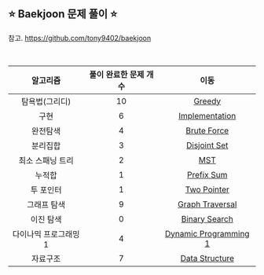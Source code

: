 ## ⭐️ Baekjoon 문제 풀이 ⭐️ 

참고. https://github.com/tony9402/baekjoon

<br>

| **알고리즘**   | **풀이 완료한 문제 개수** | **이동** |
|:-------------:|:-------------------:|:-------------:|
| 탐욕법(그리디) | 10 | [Greedy](https://github.com/yuuforest/Baekjoon/tree/main/python/%EA%B7%B8%EB%A6%AC%EB%94%94) |
| 구현 | 6 | [Implementation](https://github.com/yuuforest/Baekjoon/tree/main/python/%EA%B5%AC%ED%98%84) |
| 완전탐색 | 4 | [Brute Force](https://github.com/yuuforest/Baekjoon/tree/main/python/%EC%99%84%EC%A0%84%ED%83%90%EC%83%89) |
| 분리집합 | 3 | [Disjoint Set](https://github.com/yuuforest/Baekjoon/tree/main/python/%EB%B6%84%EB%A6%AC%EC%A7%91%ED%95%A9) |
| 최소 스패닝 트리 | 2 | [MST](https://github.com/yuuforest/Baekjoon/tree/main/python/%EC%B5%9C%EC%86%8C%20%EC%8A%A4%ED%8C%A8%EB%8B%9D%20%ED%8A%B8%EB%A6%AC) |
| 누적합 | 1 | [Prefix Sum](https://github.com/yuuforest/Baekjoon/tree/main/python/%EB%88%84%EC%A0%81%ED%95%A9) |
| 투 포인터 | 1 | [Two Pointer](https://github.com/yuuforest/Baekjoon/tree/main/python/%ED%88%AC%20%ED%8F%AC%EC%9D%B8%ED%84%B0) |
| 그래프 탐색 | 9 | [Graph Traversal](https://github.com/yuuforest/Baekjoon/tree/main/python/%EA%B7%B8%EB%9E%98%ED%94%84%20%ED%83%90%EC%83%89) |
| 이진 탐색 | 0 | [Binary Search](https://github.com/yuuforest/Baekjoon/tree/main/python/%EC%9D%B4%EC%A7%84%ED%83%90%EC%83%89) |
| 다이나믹 프로그래밍1 | 4 | [Dynamic Programming 1](https://github.com/yuuforest/Baekjoon/tree/main/python/%EB%8B%A4%EC%9D%B4%EB%82%98%EB%AF%B9%20%ED%94%84%EB%A1%9C%EA%B7%B8%EB%9E%98%EB%B0%8D1) |
| 자료구조 | 7 | [Data Structure](https://github.com/yuuforest/Baekjoon/tree/main/python/%EC%9E%90%EB%A3%8C%EA%B5%AC%EC%A1%B0) |